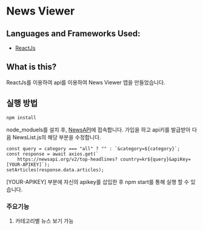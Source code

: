 # News Viewer

## Languages and Frameworks Used:

- [ReactJs](https://reactjs.org/)

## What is this?

ReactJs를 이용하여 api를 이용하여 News Viewer 앱을 만들었습니다.

## 실행 방법

```
npm install
```

node_moduels를 설치 후, [NewsAPI](https://newsapi.org/)에 접속합니다. 가입을 하고 api키를 발급받아 다음 NewsList.js의 해당 부분을 수정합니다.

```
const query = category === "all" ? "" : `&category=${category}`;
const response = await axios.get(`
    https://newsapi.org/v2/top-headlines? country=kr${query}&apiKey=[YOUR-APIKEY]`);
setArticles(response.data.articles);
```

[YOUR-APIKEY] 부분에 자신의 apikey를 삽입한 후 npm start를 통해 실행 할 수 있습니다.

### 주요기능

1.  카테고리별 뉴스 보기 가능
